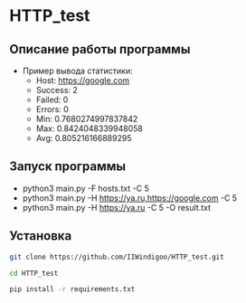 # HTTP_test
## Описание работы программы
- Пример вывода статистики:
  - Host: https://google.com
  -   Success: 2
  -   Failed: 0
  -   Errors: 0
  -   Min: 0.7680274997837842
  -   Max: 0.8424048339948058
  -   Avg: 0.805216166889295
## Запуск программы
- python3 main.py -F hosts.txt -C 5
- python3 main.py -H https://ya.ru,https://google.com -C 5
- python3 main.py -H https://ya.ru -C 5 -O result.txt
## Установка
```bash
git clone https://github.com/IIWindigoo/HTTP_test.git
```
```bash
cd HTTP_test
```
```bash
pip install -r requirements.txt
```

